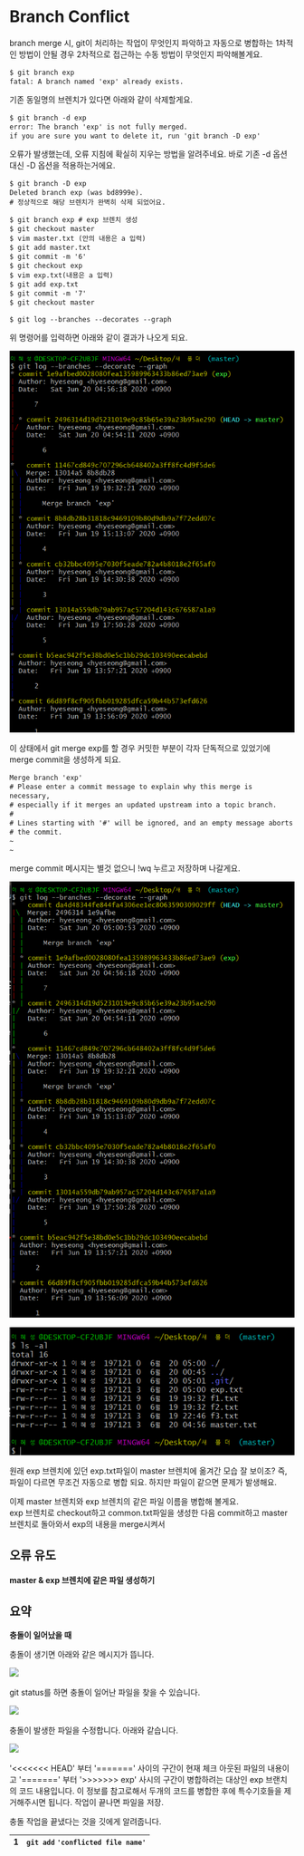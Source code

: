 # Branch Conflict

branch merge 시, git이 처리하는 작업이 무엇인지 파악하고 자동으로 병합하는 1차적인 방법이 안될 경우 2차적으로 접근하는 수동 방법이 무엇인지 파악해볼게요. 

```text
$ git branch exp 
fatal: A branch named 'exp' already exists. 
```

기존 동일명의 브렌치가 있다면 아래와 같이 삭제할게요. 

```text
$ git branch -d exp 
error: The branch 'exp' is not fully merged. 
if you are sure you want to delete it, run 'git branch -D exp'
```

오류가 발생했는데, 오류 지침에 확실히 지우는 방법을 알려주네요. 바로 기존 -d 옵션 대신 -D 옵션을 적용하는거에요.   


```text
$ git branch -D exp 
Deleted branch exp (was bd8999e). 
# 정상적으로 해당 브렌치가 완벽히 삭제 되었어요. 

```

```text
$ git branch exp # exp 브렌치 생성 
$ git checkout master
$ vim master.txt (안의 내용은 a 입력) 
$ git add master.txt 
$ git commit -m '6' 
$ git checkout exp
$ vim exp.txt(내용은 a 입력) 
$ git add exp.txt
$ git commit -m '7'
$ git checkout master 

```

```text
$ git log --branches --decorates --graph
```

위 명령어를 입력하면 아래와 같이 결과가 나오게 되요. 

![](../../.gitbook/assets/image%20%28267%29.png)

이 상태에서 git merge exp를 할 경우 커밋한 부분이 각자 단독적으로 있었기에 merge commit을 생성하게 되요. 

```text
Merge branch 'exp'
# Please enter a commit message to explain why this merge is necessary,
# especially if it merges an updated upstream into a topic branch.
#
# Lines starting with '#' will be ignored, and an empty message aborts
# the commit.
~
~

```

merge commit 메시지는 별것 없으니 !wq 누르고 저장하며 나갈게요. 

![&#xB450;&#xAC1C;&#xC758; branch &#xBCD1;&#xD568;&#xB41C; &#xBAA8;&#xC2B5; ](../../.gitbook/assets/image%20%28286%29.png)

![ls -al &#xBA85;&#xB839;&#xC5B4; ](../../.gitbook/assets/image%20%28279%29.png)

원래 exp 브렌치에 있던 exp.txt파일이 master 브렌치에 옮겨간 모습 잘 보이조? 즉, 파일이 다르면 무조건 자동으로 병합 되요.  하지만 파일이 같으면 문제가 발생해요. 

이제 master 브렌치와 exp 브렌치의 같은 파일 이름을 병합해 볼게요.   
exp 브렌치로 checkout하고 common.txt파일을 생성한 다음 commit하고 master 브렌치로 돌아와서 exp의 내용을 merge시켜서 





## 오류 유도 

#### master & exp 브렌치에 같은 파일 생성하기 

## 

## 

## 

## 요약 

**충돌이 일어났을 때** 

충돌이 생기면 아래와 같은 메시지가 뜹니다. 

![](https://s3-ap-northeast-2.amazonaws.com/opentutorials-user-file/module/2676/5123.png)

git status를 하면 충돌이 일어난 파일을 찾을 수 있습니다. 

![](https://s3-ap-northeast-2.amazonaws.com/opentutorials-user-file/module/2676/5125.png)

 충돌이 발생한 파일을 수정합니다. 아래와 같습니다. 

![](https://s3-ap-northeast-2.amazonaws.com/opentutorials-user-file/module/2676/5126.png)

'&lt;&lt;&lt;&lt;&lt;&lt;&lt; HEAD' 부터 '=======' 사이의 구간이 현재 체크 아웃된 파일의 내용이고 '=======' 부터 '&gt;&gt;&gt;&gt;&gt;&gt;&gt; exp' 사시의 구간이 병합하려는 대상인 exp 브랜치의 코드 내용입니다.  이 정보를 참고로해서 두개의 코드를 병합한 후에 특수기호들을 제거해주시면 됩니다. 작업이 끝나면 파일을 저장.

충돌 작업을 끝냈다는 것을 깃에게 알려줍니다. 

| 1 | `git add` `'conflicted file name'` |
| :--- | :--- |


